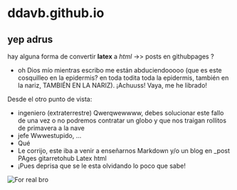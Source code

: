 # ddavb.github.io

## yep adrus

hay alguna forma de convertir **latex** a *html* ->> posts en githubpages ?

- oh Dios mío mientras escribo me están abduciendooooo (que es este cosquilleo en la epidermis? en toda todita toda la epidermis, también en la nariz, TAMBIÉN EN LA NARIZ). ¡Achuuss! Vaya, me he librado!

Desde el otro punto de vista:
- ingeniero (extraterrestre) Qwerqwewwww, debes solucionar este fallo de una vez o no podremos contratar un globo y que nos traigan rollitos de primavera a la nave
- jefe Wwwestupido, ...
- Qué
- Le corrijo, este iba a venir a enseñarnos Markdown y/o un blog en _post PAges gitarretohub Latex html
- ¡Pues deprisa que se le esta olvidando lo poco que sabe!

![For real bro](/images/idea2.png)
